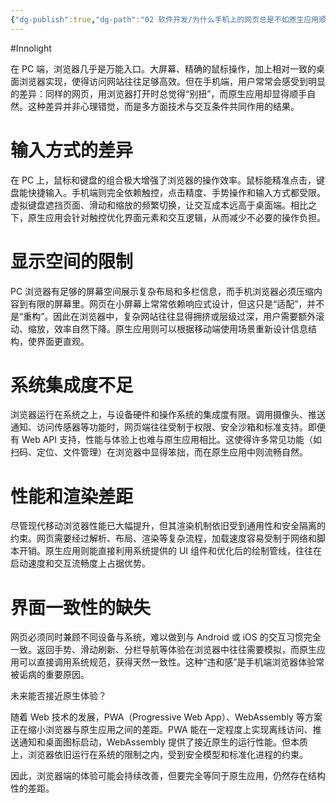 ```yaml
---
{"dg-publish":true,"dg-path":"02 软件开发/为什么手机上的网页总是不如原生应用顺手？.md","permalink":"/02 软件开发/为什么手机上的网页总是不如原生应用顺手？/","created":"2025-09-09T21:42:39.302+08:00","updated":"2025-09-09T23:25:40.377+08:00"}
---
```


#Innolight

在 PC 端，浏览器几乎是万能入口。大屏幕、精确的鼠标操作，加上相对一致的桌面浏览器实现，使得访问网站往往足够高效。但在手机端，用户常常会感受到明显的差异：同样的网页，用浏览器打开时总觉得“别扭”，而原生应用却显得顺手自然。这种差异并非心理错觉，而是多方面技术与交互条件共同作用的结果。

# 输入方式的差异

在 PC 上，鼠标和键盘的组合极大增强了浏览器的操作效率。鼠标能精准点击，键盘能快捷输入。手机端则完全依赖触控，点击精度、手势操作和输入方式都受限。虚拟键盘遮挡页面、滑动和缩放的频繁切换，让交互成本远高于桌面端。相比之下，原生应用会针对触控优化界面元素和交互逻辑，从而减少不必要的操作负担。

# 显示空间的限制

PC 浏览器有足够的屏幕空间展示复杂布局和多栏信息，而手机浏览器必须压缩内容到有限的屏幕里。网页在小屏幕上常常依赖响应式设计，但这只是“适配”，并不是“重构”。因此在浏览器中，复杂网站往往显得拥挤或层级过深，用户需要额外滚动、缩放，效率自然下降。原生应用则可以根据移动端使用场景重新设计信息结构，使界面更直观。

# 系统集成度不足

浏览器运行在系统之上，与设备硬件和操作系统的集成度有限。调用摄像头、推送通知、访问传感器等功能时，网页端往往受制于权限、安全沙箱和标准支持。即便有 Web API 支持，性能与体验上也难与原生应用相比。这使得许多常见功能（如扫码、定位、文件管理）在浏览器中显得笨拙，而在原生应用中则流畅自然。

# 性能和渲染差距

尽管现代移动浏览器性能已大幅提升，但其渲染机制依旧受到通用性和安全隔离的约束。网页需要经过解析、布局、渲染等复杂流程，加载速度容易受制于网络和脚本开销。原生应用则能直接利用系统提供的 UI 组件和优化后的绘制管线，往往在启动速度和交互流畅度上占据优势。

# 界面一致性的缺失

网页必须同时兼顾不同设备与系统，难以做到与 Android 或 iOS 的交互习惯完全一致。返回手势、滑动刷新、分栏导航等体验在浏览器中往往需要模拟，而原生应用可以直接调用系统规范，获得天然一致性。这种“违和感”是手机端浏览器体验常被诟病的重要原因。

未来能否接近原生体验？

随着 Web 技术的发展，PWA（Progressive Web App）、WebAssembly 等方案正在缩小浏览器与原生应用之间的差距。PWA 能在一定程度上实现离线访问、推送通知和桌面图标启动，WebAssembly 提供了接近原生的运行性能。但本质上，浏览器依旧运行在系统的限制之内，受到安全模型和标准化进程的约束。

因此，浏览器端的体验可能会持续改善，但要完全等同于原生应用，仍然存在结构性的差距。